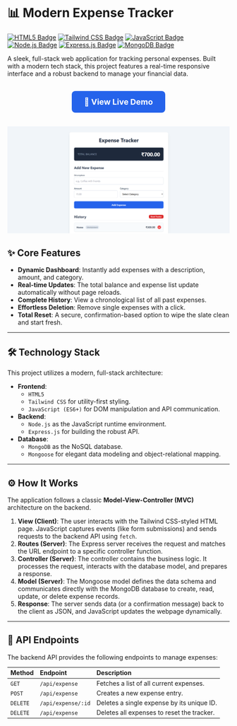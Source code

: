 # 📊 Modern Expense Tracker

[<img src="https://img.shields.io/badge/HTML5-E34F26?style=for-the-badge&logo=html5&logoColor=white" alt="HTML5 Badge"/>](https://en.wikipedia.org/wiki/HTML5)
[<img src="https://img.shields.io/badge/Tailwind_CSS-38B2AC?style=for-the-badge&logo=tailwind-css&logoColor=white" alt="Tailwind CSS Badge"/>](https://tailwindcss.com/)
[<img src="https://img.shields.io/badge/JavaScript-F7DF1E?style=for-the-badge&logo=javascript&logoColor=black" alt="JavaScript Badge"/>](https://en.wikipedia.org/wiki/JavaScript)
[<img src="https://img.shields.io/badge/Node.js-339933?style=for-the-badge&logo=nodedotjs&logoColor=white" alt="Node.js Badge"/>](https://nodejs.org/)
[<img src="https://img.shields.io/badge/Express.js-000000?style=for-the-badge&logo=express&logoColor=white" alt="Express.js Badge"/>](https://expressjs.com/)
[<img src="https://img.shields.io/badge/MongoDB-47A248?style=for-the-badge&logo=mongodb&logoColor=white" alt="MongoDB Badge"/>](https://www.mongodb.com/)

A sleek, full-stack web application for tracking personal expenses. Built with a modern tech stack, this project features a real-time responsive interface and a robust backend to manage your financial data.

<br>

<div align="center">
  <a href="https://expense-tracker-sl0v.onrender.com" style="text-decoration: none;">
    <span style="background-color: #2563EB; color: white; padding: 14px 28px; border-radius: 8px; font-size: 18px; font-weight: bold; display: inline-block;">
      🚀 View Live Demo
    </span>
  </a>
</div>

<br>

![alt text](image.png)

## ✨ Core Features

* **Dynamic Dashboard**: Instantly add expenses with a description, amount, and category.
* **Real-time Updates**: The total balance and expense list update automatically without page reloads.
* **Complete History**: View a chronological list of all past expenses.
* **Effortless Deletion**: Remove single expenses with a click.
* **Total Reset**: A secure, confirmation-based option to wipe the slate clean and start fresh.

---

## 🛠️ Technology Stack

This project utilizes a modern, full-stack architecture:

* **Frontend**:
    * `HTML5`
    * `Tailwind CSS` for utility-first styling.
    * `JavaScript (ES6+)` for DOM manipulation and API communication.
* **Backend**:
    * `Node.js` as the JavaScript runtime environment.
    * `Express.js` for building the robust API.
* **Database**:
    * `MongoDB` as the NoSQL database.
    * `Mongoose` for elegant data modeling and object-relational mapping.

---

## ⚙️ How It Works

The application follows a classic **Model-View-Controller (MVC)** architecture on the backend.

1.  **View (Client)**: The user interacts with the Tailwind CSS-styled HTML page. JavaScript captures events (like form submissions) and sends requests to the backend API using `fetch`.
2.  **Routes (Server)**: The Express server receives the request and matches the URL endpoint to a specific controller function.
3.  **Controller (Server)**: The controller contains the business logic. It processes the request, interacts with the database model, and prepares a response.
4.  **Model (Server)**: The Mongoose model defines the data schema and communicates directly with the MongoDB database to create, read, update, or delete expense records.
5.  **Response**: The server sends data (or a confirmation message) back to the client as JSON, and JavaScript updates the webpage dynamically.

---

## 📡 API Endpoints

The backend API provides the following endpoints to manage expenses:

| Method | Endpoint              | Description                                  |
| :----- | :-------------------- | :------------------------------------------- |
| `GET`    | `/api/expense`       | Fetches a list of all current expenses.      |
| `POST`   | `/api/expense`       | Creates a new expense entry.                 |
| `DELETE` | `/api/expense/:id`   | Deletes a single expense by its unique ID.   |
| `DELETE` | `/api/expense`       | Deletes all expenses to reset the tracker.   |